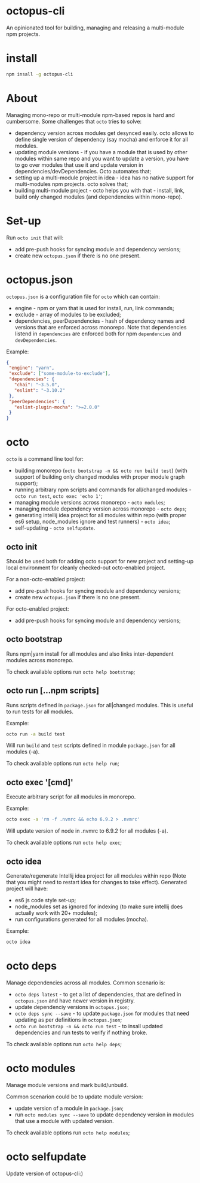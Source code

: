 # octopus-cli

An opinionated tool for building, managing and releasing a multi-module npm projects.

# install

```bash
npm insall -g octopus-cli
```

# About

Managing mono-repo or multi-module npm-based repos is hard and cumbersome. Some challenges that `octo` tries to solve:
 - dependency version across modules get desynced easily. octo allows to define single version of dependency (say mocha) and enforce it for all modules.
 - updating module versions - if you have a module that is used by other modules within same repo and you want to update a version, you have to go over modules that use it and update version in dependencies/devDependencies. Octo automates that;
 - setting up a multi-module project in idea - idea has no native support for multi-modules npm projects. octo solves that;
 - building multi-module project - octo helps you with that - install, link, build only changed modules (and dependencies within mono-repo).

# Set-up

Run `octo init` that will:
 - add pre-push hooks for syncing module and dependency versions;
 - create new `octopus.json` if there is no one present.

# octopus.json

`octopus.json` is a configuration file for `octo` which can contain:
 - engine - npm or yarn that is used for install, run, link commands;
 - exclude - array of modules to be excluded;
 - dependencies, peerDependencies - hash of dependency names and versions that are enforced across monorepo. Note that dependencies listend in `dependencies` are enforced both for npm `dependencies` and `devDependencies`.
 
 Example:
 ```json
 {
  "engine": "yarn",
  "exclude": ["some-module-to-exclude"],
  "dependencies": {
    "chai": "~3.5.0",
    "eslint": "~3.10.2"
  },
  "peerDependencies": {
    "eslint-plugin-mocha": ">=2.0.0"
  }
}
 ```

# octo

`octo` is a command line tool for:
 - building monorepo (`octo bootstrap -n && octo run build test`) (with support of building only changed modules with proper module graph support);
 - running arbitrary npm scripts and commands for all/changed modules - `octo run test`, `octo exec 'echo 1'`;
 - managing module versions across monorepo - `octo modules`;
 - managing module dependency version across monorepo - `octo deps`;
 - generating intellij idea project for all modules within repo (with proper es6 setup, node_modules ignore and test runners) - `octo idea`;
 - self-updating - `octo selfupdate`.
 
## octo init

Should be used both for adding octo support for new project and setting-up local environment for cleanly checked-out octo-enabled project.

For a non-octo-enabled project:
 - add pre-push hooks for syncing module and dependency versions;
 - create new `octopus.json` if there is no one present.

For octo-enabled project:
 - add pre-push hooks for syncing module and dependency versions; 
 
## octo bootstrap

Runs npm|yarn install for all modules and also links inter-dependent modules across monorepo.

To check available options run `octo help bootstrap`;

## octo run [...npm scripts]

Runs scripts defined in `package.json` for all|changed modules. This is useful to run tests for all modules.

Example:
```bash
octo run -a build test
```

Will run `build` and `test` scripts defined in module `package.json` for all modules (-a).

To check available options run `octo help run`;

## octo exec '[cmd]'

Execute arbitrary script for all modules in monorepo.

Example:
```bash
octo exec -a 'rm -f .nvmrc && echo 6.9.2 > .nvmrc'
```

Will update version of node in .nvmrc to 6.9.2 for all modules (-a).

To check available options run `octo help exec`;

## octo idea

Generate/regenerate Intellij idea project for all modules within repo (Note that you might need to restart idea for changes to take effect). Generated project will have:
 - es6 js code style set-up;
 - node_modules set as ignored for indexing (to make sure intellij does actually work with 20+ modules);
 - run configurations generated for all modules (mocha).

Example:
```bash
octo idea
```

# octo deps

Manage dependencies across all modules. Common scenario is:
 - `octo deps latest` - to get a list of dependencies, that are defined in `octopus.json` and have newer version in registry.
 - update dependenciy versions in `octopus.json`;
 - `octo deps sync --save` - to update `package.json` for modules that need updating as per definitions in `octopus.json`;
 - `octo run bootstrap -n && octo run test` - to insall updated dependencies and run tests to verify if nothing broke.

To check available options run `octo help deps`;

# octo modules

Manage module versions and mark build/unbuild.

Common scenarion could be to update module version:
 - update version of a module in `package.json`;
 - run `octo modules sync --save` to update dependency version in modules that use a module with updated version.

To check available options run `octo help modules`;

# octo selfupdate

Update version of octopus-cli:)
